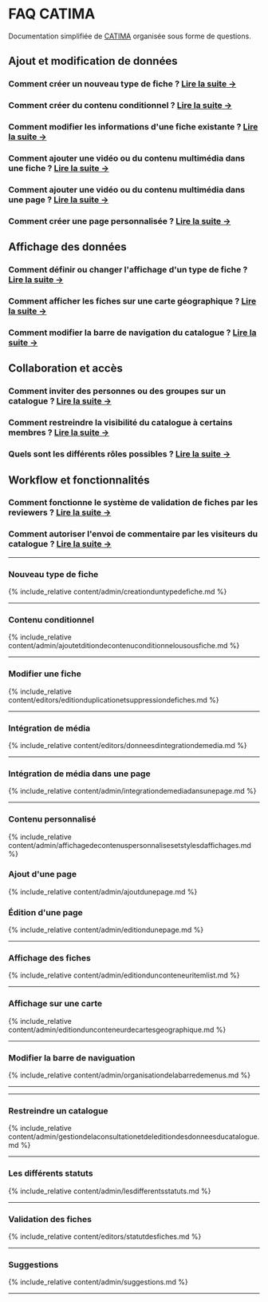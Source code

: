 # FAQ CATIMA

Documentation simplifiée de [CATIMA](https://catima.github.io/userdoc/) organisée sous forme de questions.

## Ajout et modification de données

### Comment créer un nouveau type de fiche ? [Lire la suite →](#nouveau-type-de-fiche)

### Comment créer du contenu conditionnel ? [Lire la suite →](#contenu-conditionnel)

### Comment modifier les informations d'une fiche existante ? [Lire la suite →](#modifier-une-fiche)

### Comment ajouter une vidéo ou du contenu multimédia dans une **fiche** ? [Lire la suite →](#int&eacute;gration-de-m&eacute;dia)

### Comment ajouter une vidéo ou du contenu multimédia dans une **page** ? [Lire la suite →](#int&eacute;gration-de-m&eacute;dia-dans-une-page)

### Comment créer une page personnalisée ? [Lire la suite →](#contenu-personnalis&eacute;)

## Affichage des données

### Comment définir ou changer l'affichage d'un type de fiche ? [Lire la suite →](#affichage-des-fiches)

### Comment afficher les fiches sur une carte géographique ? [Lire la suite →](#affichage-sur-une-carte)

### Comment modifier la barre de navigation du catalogue ? [Lire la suite →](#modifier-la-barre-de-naviguation)

## Collaboration et accès

### Comment inviter des personnes ou des groupes sur un catalogue ? [Lire la suite →](#inviter-des-collaborateurs)

### Comment restreindre la visibilité du catalogue à certains membres ? [Lire la suite →](#restreindre-un-catalogue)

### Quels sont les différents rôles possibles ? [Lire la suite →](#les-diff&eacute;rents-statuts)

## Workflow et fonctionnalités

### Comment fonctionne le système de validation de fiches par les reviewers ? [Lire la suite →](#validation-des-fiches)

<!-- ### Comment créer et gérer un catalogue multilingue ?

pas dans la doc **-> à créer ?** -->

### Comment autoriser l'envoi de commentaire par les visiteurs du catalogue ? [Lire la suite →](#suggestions)

----

### Nouveau type de fiche

{% include_relative content/admin/creationduntypedefiche.md %}

----

### Contenu conditionnel

{% include_relative content/admin/ajoutetditiondecontenuconditionnelousousfiche.md %}

----

### Modifier une fiche

{% include_relative content/editors/editionduplicationetsuppressiondefiches.md %}

----

### Intégration de média

{% include_relative content/editors/donneesdintegrationdemedia.md %}

----

### Intégration de média dans une page

{% include_relative content/admin/integrationdemediadansunepage.md %}

----

### Contenu personnalisé

{% include_relative content/admin/affichagedecontenuspersonnalisesetstylesdaffichages.md %}

<a id="ajoutpage"></a>

### Ajout d'une page

{% include_relative content/admin/ajoutdunepage.md %}

<a id="editionpage"></a>

### Édition d'une page

{% include_relative content/admin/editiondunepage.md %}

----

### Affichage des fiches

{% include_relative content/admin/editiondunconteneuritemlist.md %}

----

### Affichage sur une carte

{% include_relative content/admin/editiondunconteneurdecartesgeographique.md %}

----

### Modifier la barre de naviguation

{% include_relative content/admin/organisationdelabarredemenus.md %}

----
<!--
### Inviter des collaborateurs

TODO -->

----

### Restreindre un catalogue

{% include_relative content/admin/gestiondelaconsultationetdeleditiondesdonneesducatalogue.md %}

----

### Les différents statuts

{% include_relative content/admin/lesdifferentsstatuts.md %}

----

### Validation des fiches

{% include_relative content/editors/statutdesfiches.md %}

----

### Suggestions

{% include_relative content/admin/suggestions.md %}

----
